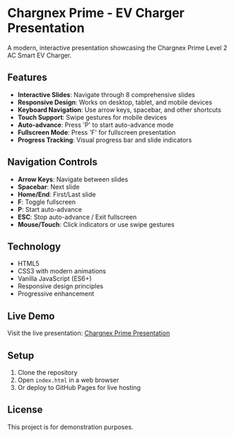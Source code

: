 # Chargnex Prime - EV Charger Presentation

A modern, interactive presentation showcasing the Chargnex Prime Level 2 AC Smart EV Charger.

## Features

- **Interactive Slides**: Navigate through 8 comprehensive slides
- **Responsive Design**: Works on desktop, tablet, and mobile devices
- **Keyboard Navigation**: Use arrow keys, spacebar, and other shortcuts
- **Touch Support**: Swipe gestures for mobile devices
- **Auto-advance**: Press 'P' to start auto-advance mode
- **Fullscreen Mode**: Press 'F' for fullscreen presentation
- **Progress Tracking**: Visual progress bar and slide indicators

## Navigation Controls

- **Arrow Keys**: Navigate between slides
- **Spacebar**: Next slide
- **Home/End**: First/Last slide
- **F**: Toggle fullscreen
- **P**: Start auto-advance
- **ESC**: Stop auto-advance / Exit fullscreen
- **Mouse/Touch**: Click indicators or use swipe gestures

## Technology

- HTML5
- CSS3 with modern animations
- Vanilla JavaScript (ES6+)
- Responsive design principles
- Progressive enhancement

## Live Demo

Visit the live presentation: [Chargnex Prime Presentation](https://your-username.github.io/chargnex-presentation/)

## Setup

1. Clone the repository
2. Open `index.html` in a web browser
3. Or deploy to GitHub Pages for live hosting

## License

This project is for demonstration purposes.
